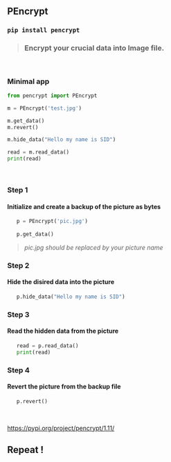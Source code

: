 ## PEncrypt

### `pip install pencrypt`

> ### Encrypt your crucial data into Image file.

<br>

### Minimal app

```python
from pencrypt import PEncrypt

m = PEncrypt('test.jpg')

m.get_data()
m.revert()

m.hide_data("Hello my name is SID")

read = m.read_data()
print(read)

```

<br>

### Step 1

 #### Initialize and create a backup of the picture as bytes 
 
 ```python
    p = PEncrypt('pic.jpg')
    
    p.get_data()
```
> *pic.jpg should be replaced by your picture name*

### Step 2

#### Hide the disired data into the picture 
 
 ```python
    p.hide_data("Hello my name is SID")
```

### Step 3

 #### Read the hidden data from the picture
 
 ```python
    read = p.read_data()
    print(read)
```

### Step 4

 #### Revert the picture from the backup file
 
 ```python
    p.revert()
```

<br>

https://pypi.org/project/pencrypt/1.11/

## Repeat !
